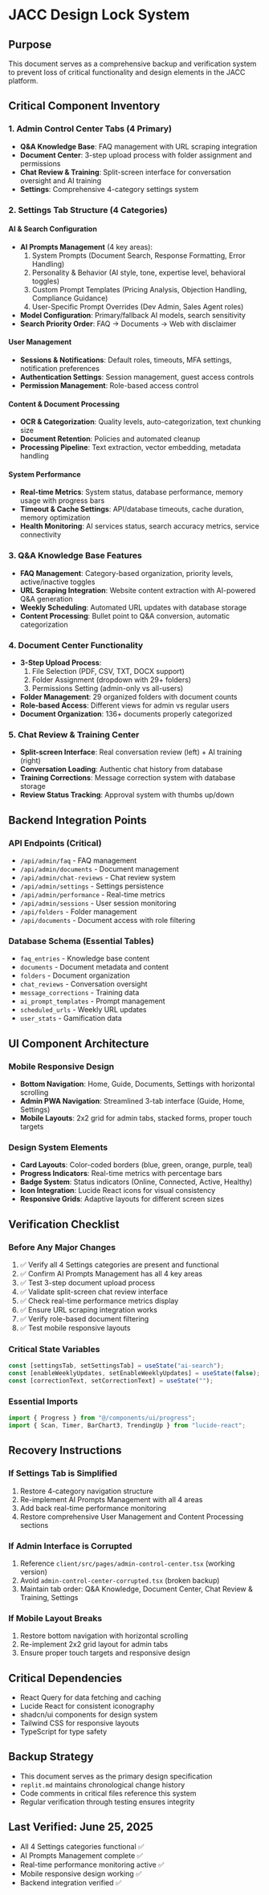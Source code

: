 # JACC Design Lock System

## Purpose
This document serves as a comprehensive backup and verification system to prevent loss of critical functionality and design elements in the JACC platform.

## Critical Component Inventory

### 1. Admin Control Center Tabs (4 Primary)
- **Q&A Knowledge Base**: FAQ management with URL scraping integration
- **Document Center**: 3-step upload process with folder assignment and permissions
- **Chat Review & Training**: Split-screen interface for conversation oversight and AI training
- **Settings**: Comprehensive 4-category settings system

### 2. Settings Tab Structure (4 Categories)
#### AI & Search Configuration
- **AI Prompts Management** (4 key areas):
  1. System Prompts (Document Search, Response Formatting, Error Handling)
  2. Personality & Behavior (AI style, tone, expertise level, behavioral toggles)
  3. Custom Prompt Templates (Pricing Analysis, Objection Handling, Compliance Guidance)
  4. User-Specific Prompt Overrides (Dev Admin, Sales Agent roles)
- **Model Configuration**: Primary/fallback AI models, search sensitivity
- **Search Priority Order**: FAQ → Documents → Web with disclaimer

#### User Management
- **Sessions & Notifications**: Default roles, timeouts, MFA settings, notification preferences
- **Authentication Settings**: Session management, guest access controls
- **Permission Management**: Role-based access control

#### Content & Document Processing
- **OCR & Categorization**: Quality levels, auto-categorization, text chunking size
- **Document Retention**: Policies and automated cleanup
- **Processing Pipeline**: Text extraction, vector embedding, metadata handling

#### System Performance
- **Real-time Metrics**: System status, database performance, memory usage with progress bars
- **Timeout & Cache Settings**: API/database timeouts, cache duration, memory optimization
- **Health Monitoring**: AI services status, search accuracy metrics, service connectivity

### 3. Q&A Knowledge Base Features
- **FAQ Management**: Category-based organization, priority levels, active/inactive toggles
- **URL Scraping Integration**: Website content extraction with AI-powered Q&A generation
- **Weekly Scheduling**: Automated URL updates with database storage
- **Content Processing**: Bullet point to Q&A conversion, automatic categorization

### 4. Document Center Functionality
- **3-Step Upload Process**:
  1. File Selection (PDF, CSV, TXT, DOCX support)
  2. Folder Assignment (dropdown with 29+ folders)
  3. Permissions Setting (admin-only vs all-users)
- **Folder Management**: 29 organized folders with document counts
- **Role-based Access**: Different views for admin vs regular users
- **Document Organization**: 136+ documents properly categorized

### 5. Chat Review & Training Center
- **Split-screen Interface**: Real conversation review (left) + AI training (right)
- **Conversation Loading**: Authentic chat history from database
- **Training Corrections**: Message correction system with database storage
- **Review Status Tracking**: Approval system with thumbs up/down

## Backend Integration Points

### API Endpoints (Critical)
- `/api/admin/faq` - FAQ management
- `/api/admin/documents` - Document management
- `/api/admin/chat-reviews` - Chat review system
- `/api/admin/settings` - Settings persistence
- `/api/admin/performance` - Real-time metrics
- `/api/admin/sessions` - User session monitoring
- `/api/folders` - Folder management
- `/api/documents` - Document access with role filtering

### Database Schema (Essential Tables)
- `faq_entries` - Knowledge base content
- `documents` - Document metadata and content
- `folders` - Document organization
- `chat_reviews` - Conversation oversight
- `message_corrections` - Training data
- `ai_prompt_templates` - Prompt management
- `scheduled_urls` - Weekly URL updates
- `user_stats` - Gamification data

## UI Component Architecture

### Mobile Responsive Design
- **Bottom Navigation**: Home, Guide, Documents, Settings with horizontal scrolling
- **Admin PWA Navigation**: Streamlined 3-tab interface (Guide, Home, Settings)
- **Mobile Layouts**: 2x2 grid for admin tabs, stacked forms, proper touch targets

### Design System Elements
- **Card Layouts**: Color-coded borders (blue, green, orange, purple, teal)
- **Progress Indicators**: Real-time metrics with percentage bars
- **Badge System**: Status indicators (Online, Connected, Active, Healthy)
- **Icon Integration**: Lucide React icons for visual consistency
- **Responsive Grids**: Adaptive layouts for different screen sizes

## Verification Checklist

### Before Any Major Changes
1. ✅ Verify all 4 Settings categories are present and functional
2. ✅ Confirm AI Prompts Management has all 4 key areas
3. ✅ Test 3-step document upload process
4. ✅ Validate split-screen chat review interface
5. ✅ Check real-time performance metrics display
6. ✅ Ensure URL scraping integration works
7. ✅ Verify role-based document filtering
8. ✅ Test mobile responsive layouts

### Critical State Variables
```typescript
const [settingsTab, setSettingsTab] = useState("ai-search");
const [enableWeeklyUpdates, setEnableWeeklyUpdates] = useState(false);
const [correctionText, setCorrectionText] = useState("");
```

### Essential Imports
```typescript
import { Progress } from "@/components/ui/progress";
import { Scan, Timer, BarChart3, TrendingUp } from "lucide-react";
```

## Recovery Instructions

### If Settings Tab is Simplified
1. Restore 4-category navigation structure
2. Re-implement AI Prompts Management with all 4 areas
3. Add back real-time performance monitoring
4. Restore comprehensive User Management and Content Processing sections

### If Admin Interface is Corrupted
1. Reference `client/src/pages/admin-control-center.tsx` (working version)
2. Avoid `admin-control-center-corrupted.tsx` (broken backup)
3. Maintain tab order: Q&A Knowledge, Document Center, Chat Review & Training, Settings

### If Mobile Layout Breaks
1. Restore bottom navigation with horizontal scrolling
2. Re-implement 2x2 grid layout for admin tabs
3. Ensure proper touch targets and responsive design

## Critical Dependencies
- React Query for data fetching and caching
- Lucide React for consistent iconography
- shadcn/ui components for design system
- Tailwind CSS for responsive layouts
- TypeScript for type safety

## Backup Strategy
- This document serves as the primary design specification
- `replit.md` maintains chronological change history
- Code comments in critical files reference this system
- Regular verification through testing ensures integrity

## Last Verified: June 25, 2025
- All 4 Settings categories functional ✅
- AI Prompts Management complete ✅
- Real-time performance monitoring active ✅
- Mobile responsive design working ✅
- Backend integration verified ✅